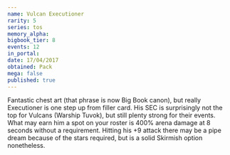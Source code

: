 ```yaml
---
name: Vulcan Executioner
rarity: 5
series: tos
memory_alpha:
bigbook_tier: 8
events: 12
in_portal:
date: 17/04/2017
obtained: Pack
mega: false
published: true
---
```


Fantastic chest art (that phrase is now Big Book canon), but really Executioner is one step up from filler card. His SEC is surprisingly not the top for Vulcans (Warship Tuvok), but still plenty strong for their events. What may earn him a spot on your roster is 400% arena damage at 8 seconds without a requirement. Hitting his +9 attack there may be a pipe dream because of the stars required, but is a solid Skirmish option nonetheless.
